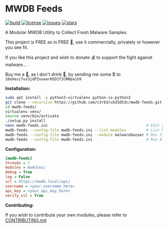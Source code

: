 # MWDB Feeds

[![build](https://travis-ci.org/c3rb3ru5d3d53c/mwdb-feeds.svg?branch=master)](https://travis-ci.org/c3rb3ru5d3d53c/mwdb-feeds)
[![license](https://img.shields.io/github/license/c3rb3ru5d3d53c/mwdb-feeds)](https://github.com/c3rb3ru5d3d53c/mwdb-feeds/blob/master/LICENSE)
[![issues](https://img.shields.io/github/issues/c3rb3ru5d3d53c/mwdb-feeds)](https://github.com/c3rb3ru5d3d53c/mwdb-feeds/issues)
[![stars](https://img.shields.io/github/stars/c3rb3ru5d3d53c/mwdb-feeds)](https://github.com/c3rb3ru5d3d53c/mwdb-feeds/stargazers)

A Modular MWDB Utility to Collect Fresh Malware Samples

This project is FREE as in FREE :beer:, use it commercially, privately or however you see fit.

If you like this project and wish to donate :moneybag: to support the fight against malware...

Buy me a :tea:, as I don't drink :beer:, by sending me some ₿ to `16oXesi7uv3jdPZxxwarHSD2f3cNMpaih9`

**Installation:**
```bash
sudo apt install -y python3-virtualenv python-is-python3
git clone --recursive https://github.com/c3rb3ru5d3d53c/mwdb-feeds.git
cd mwdb-feeds/
virtualenv venv/
source venv/bin/activate
./setup.py install
nano mwdb-feeds.ini                                            # Edit your Configuration File
mwdb-feeds --config-file mwdb-feeds.ini --list-modules         # List Modules
mwdb-feeds --config-file mwdb-feeds.ini --module malwarebazaar # Run Single Module
mwdb-feeds --config-file mwdb-feeds.ini                        # Run All Modules
```

**Configuration:**
```ini
[mwdb-feeds]
threads = 1
modules = modules/
debug = True
log = False
url = https://mwdb.local/api/
username = <your_username_here>
api_key = <your_api_key_here>
verify_ssl = True
```

**Contributing:**

If you wish to contribute your own modules, please refer to [CONTRIBUTING.md](https://github.com/c3rb3ru5d3d53c/mwdb-feeds/blob/master/CONTRIBUTING.md)
